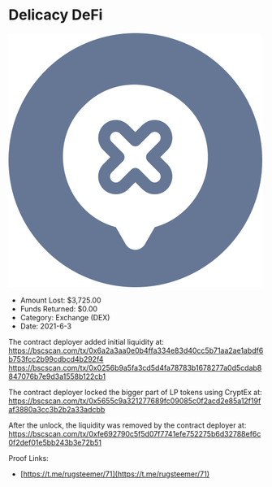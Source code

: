# Delicacy DeFi
![Delicacy DeFi](/rektimages/Delicacy-DeFi.png)
- Amount Lost: $3,725.00
- Funds Returned: $0.00
- Category: Exchange (DEX)
- Date: 2021-6-3

The contract deployer added initial liquidity at:  
https://bscscan.com/tx/0x6a2a3aa0e0b4ffa334e83d40cc5b71aa2ae1abdf6b753fcc2b99cdbcd4b292f4  
https://bscscan.com/tx/0x0256b9a5fa3cd5d4fa78783b1678277a0d5cdab8847076b7e9d3a1558b122cb1  
  
The contract deployer locked the bigger part of LP tokens using CryptEx at:  
https://bscscan.com/tx/0x5655c9a321277689fc09085c0f2acd2e85a12f19faf3880a3cc3b2b2a33adcbb  
  
After the unlock, the liquidity was removed by the contract deployer at:  
https://bscscan.com/tx/0xfe692790c5f5d07f7741efe752275b6d32788ef6c0f2def01e5bb243b3e72b51


Proof Links:
- [https://t.me/rugsteemer/71](https://t.me/rugsteemer/71)


